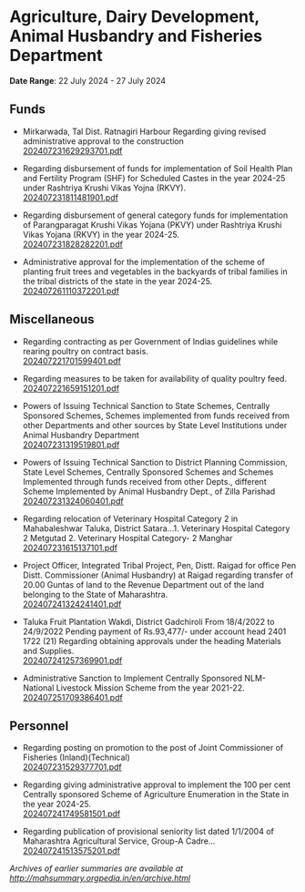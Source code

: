 # Agriculture, Dairy Development, Animal Husbandry and Fisheries Department

**Date Range**: 22 July 2024 - 27 July 2024


## Funds
- Mirkarwada, Tal  Dist. Ratnagiri Harbour Regarding giving revised administrative approval to the construction\
  [202407231629293701.pdf](https://gr.maharashtra.gov.in/Site/Upload/Government%20Resolutions/English/202407231629293701.pdf)

- Regarding disbursement of funds for implementation of Soil Health Plan and Fertility Program (SHF) for Scheduled Castes in the year 2024-25 under Rashtriya Krushi Vikas Yojna (RKVY).\
  [202407231811481901.pdf](https://gr.maharashtra.gov.in/Site/Upload/Government%20Resolutions/English/202407231811481901.pdf)

- Regarding disbursement of general category funds for implementation of Parangparagat Krushi Vikas Yojana  (PKVY) under Rashtriya Krushi Vikas Yojana  (RKVY) in the year 2024-25.\
  [202407231828282201.pdf](https://gr.maharashtra.gov.in/Site/Upload/Government%20Resolutions/English/202407231828282201.pdf)

- Administrative approval for the implementation of the scheme of planting fruit trees and vegetables in the backyards of tribal families in the tribal districts of the state in the year 2024-25.\
  [202407261110372201.pdf](https://gr.maharashtra.gov.in/Site/Upload/Government%20Resolutions/English/202407261110372201.pdf)

## Miscellaneous
- Regarding contracting as per Government of Indias guidelines while rearing poultry on contract basis.\
  [202407221701599401.pdf](https://gr.maharashtra.gov.in/Site/Upload/Government%20Resolutions/English/202407221701599401.pdf)

- Regarding measures to be taken for availability of quality poultry feed.\
  [202407221659151201.pdf](https://gr.maharashtra.gov.in/Site/Upload/Government%20Resolutions/English/202407221659151201.pdf)

- Powers of Issuing Technical Sanction to State Schemes, Centrally Sponsored Schemes, Schemes implemented from funds received from other Departments and other sources by State Level Institutions under Animal Husbandry Department\
  [202407231319519801.pdf](https://gr.maharashtra.gov.in/Site/Upload/Government%20Resolutions/English/202407231319519801.pdf)

- Powers of Issuing Technical Sanction to District Planning Commission, State Level Schemes, Centrally Sponsored Schemes and Schemes Implemented through funds received from other Depts., different Scheme Implemented by Animal Husbandry Dept., of Zilla Parishad\
  [202407231324060401.pdf](https://gr.maharashtra.gov.in/Site/Upload/Government%20Resolutions/English/202407231324060401.pdf)

- Regarding relocation of Veterinary Hospital Category 2 in Mahabaleshwar Taluka, District Satara...1. Veterinary Hospital Category 2 Metgutad  2. Veterinary Hospital Category- 2 Manghar\
  [202407231615137101.pdf](https://gr.maharashtra.gov.in/Site/Upload/Government%20Resolutions/English/202407231615137101.pdf)

- Project Officer, Integrated Tribal Project, Pen, Distt. Raigad for office Pen Distt. Commissioner (Animal Husbandry) at Raigad regarding transfer of 20.00 Guntas of land to the Revenue Department out of the land belonging to the State of Maharashtra.\
  [202407241324241401.pdf](https://gr.maharashtra.gov.in/Site/Upload/Government%20Resolutions/English/202407241324241401.pdf)

- Taluka Fruit Plantation Wakdi, District Gadchiroli  From 18/4/2022 to 24/9/2022 Pending payment of Rs.93,477/- under account head 2401 1722 (21) Regarding obtaining approvals under the heading Materials and Supplies.\
  [202407241257369901.pdf](https://gr.maharashtra.gov.in/Site/Upload/Government%20Resolutions/English/202407241257369901.pdf)

- Administrative Sanction to Implement Centrally Sponsored NLM-National Livestock Mission Scheme from the year 2021-22.\
  [202407251709386401.pdf](https://gr.maharashtra.gov.in/Site/Upload/Government%20Resolutions/English/202407251709386401.pdf)

## Personnel
- Regarding posting on promotion to the post of Joint Commissioner of Fisheries (Inland)(Technical)\
  [202407231529377701.pdf](https://gr.maharashtra.gov.in/Site/Upload/Government%20Resolutions/English/202407231529377701.pdf)

- Regarding giving administrative approval to implement the 100 per cent Centrally sponsored Scheme of Agriculture Enumeration in the State in the year 2024-25.\
  [202407241749581501.pdf](https://gr.maharashtra.gov.in/Site/Upload/Government%20Resolutions/English/202407241749581501.pdf)

- Regarding publication of provisional seniority list dated 1/1/2004 of Maharashtra Agricultural Service, Group-A Cadre...\
  [202407241513575201.pdf](https://gr.maharashtra.gov.in/Site/Upload/Government%20Resolutions/English/202407241513575201.pdf)


*Archives of earlier summaries are available at http://mahsummary.orgpedia.in/en/archive.html*